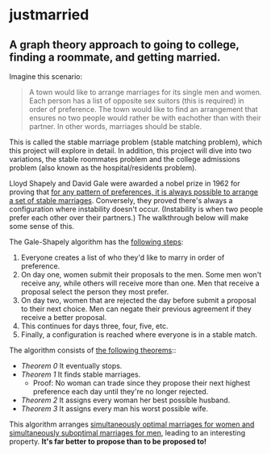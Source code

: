 # justmarried
## A graph theory approach to going to college, finding a roommate, and getting married.

Imagine this scenario: 
> A town would like to arrange marriages for its single men and women. Each person has a list of opposite sex suitors (this is required) in order of preference. The town would like to find an arrangement that ensures no two people would rather be with eachother than with their partner. In other words, marriages should be stable. 

This is called the stable marriage problem (stable matching problem), which this project will explore in detail. In addition, this project will dive into two variations, the stable roommates problem and the college admissions problem (also known as the hospital/residents problem).

Lloyd Shapely and David Gale were awarded a nobel prize in 1962 for proving that [for any pattern of preferences, it is always possible to arrange a set of stable marriages](https://apps.dtic.mil/dtic/tr/fulltext/u2/251958.pdf). Conversely, they proved there's always a configuration where instability doesn't occur. (Instability is when two people prefer each other over their partners.) The walkthrough below will make some sense of this.

The Gale-Shapely algorithm has the [following steps](https://www.youtube.com/watch?v=Qcv1IqHWAzg):
1. Everyone creates a list of who they'd like to marry in order of preference.
1. On day one, women submit their proposals to the men. Some men won't receive any, while others will receive more than one. Men that receive a proposal select the person they most prefer.
1. On day two, women that are rejected the day before submit a proposal to their next choice. Men can negate their previous agreement if they receive a better proposal.
1. This continues for days three, four, five, etc.
1. Finally, a configuration is reached where everyone is in a stable match.

The  algorithm consists of [the following theorems](https://www.youtube.com/watch?v=LtTV6rIxhdo)::
* *Theorem 0* It eventually stops.
* *Theorem 1* It finds stable marriages.
  * Proof: No woman can trade since they propose their next highest preference each day until they're no longer rejected.
* *Theorem 2* It assigns every woman her best possible husband.
* *Theorem 3* It assigns every man his worst possible wife.

This algorithm arranges [simultaneously optimal marriages for women and simultaneously suboptimal marriages for men](https://youtu.be/LtTV6rIxhdo?t=331), leading to an interesting property. **It's far better to propose than to be proposed to!**

